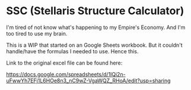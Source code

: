 # SSC (Stellaris Structure Calculator)
I'm tired of not know what's happening to my Empire's Economy. And I'm too tired to use my brain.

This is a WIP that started on an Google Sheets workbook. But it couldn't handle/have the formulas I needed to use. Hence this. 

Link to the original excel file can be found here:

https://docs.google.com/spreadsheets/d/1lQi2n-uFwwYh7EFj1L6HOe8n3_nC9wZ-VgaWQZ_RHoA/edit?usp=sharing
